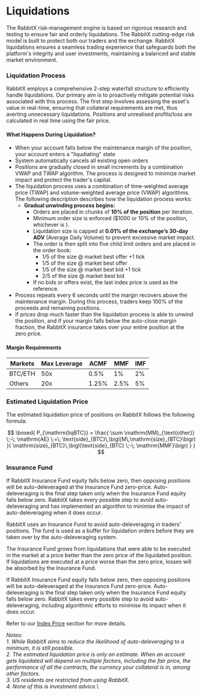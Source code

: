 # Liquidations

The RabbitX risk-management engine is based on rigorous research and testing to ensure fair and orderly liquidations. The RabbitX cutting-edge risk model is built to protect both our traders and the exchange. RabbitX liquidations ensures a seamless trading experience that safeguards both the platform's integrity and user investments, maintaining a balanced and stable market environment.&#x20;

### Liquidation Process

RabbitX employs a comprehensive 2-step waterfall structure to efficiently handle liquidations. Our primary aim is to proactively mitigate potential risks associated with this process. The first step involves assessing the asset's value in real-time, ensuring that collateral requirements are met, thus averting unnecessary liquidations. Positions and unrealised profits/loss are calculated in real time using the fair price.&#x20;

#### What Happens During Liquidation?

* When your account falls below the maintenance margin of the position, your account enters a "liqudiating" state
* System automatically cancels all existing open orders
* Positions are gradually closed in small increments by a combination VWAP and TWAP algorithm. The process is designed to minimize market impact and protect the trader's capital.
* The liquidation process uses a combination of time-weighted average price (TWAP) and volume-weighted average price (VWAP) algorithms. The following description describes how the liquidation process works:
  * **Gradual unwinding process begins:**
    * Orders are placed in chunks of **10% of the position** per iteration.
    * Minimum order size is enforced ($1000 or 10% of the position, whichever is ).
    * Liquidation size is capped at **0.01% of the exchange’s 30-day ADV** (Average Daily Volume) to prevent excessive market impact.
    * The order is then split into five child limit orders and are placed in the order book:
      * 1/5 of the size @ market best offer +1 tick
      * 1/5 of the size @ market best offer
      * 1/5 of the size @ market best bid +1 tick
      * 2/5  of the size @ market best bid
    * If no bids or offers exist, the last index price is used as the reference.
* Process repeats every 6 seconds until the margin recovers above the maintenance margin. During this process, traders keep 100% of the proceeds and remaining positions.
* If prices drop much faster than the liquidation process is able to unwind the position, and if your margin falls below the auto-close margin fraction, the RabbitX insurance takes over your entire position at the zero price.

#### Margin Requirements

| Markets | Max Leverage | ACMF  | MMF  | IMF |
| ------- | ------------ | ----- | ---- | --- |
| BTC/ETH | 50x          | 0.5%  | 1%   | 2%  |
| Others  | 20x          | 1.25% | 2.5% | 5%  |

### Estimated Liquidation Price

The estimated liquidation price of positions on RabbitX follows the following formula:

$$
\boxed{ P_{\mathrm{liqBTC}} = \frac{ \sum \mathrm{MM}_{\text{other}} \;-\; \mathrm{AE} \;+\; \text{side}_{BTC}\,\bigl(M\,\mathrm{size}_{BTC}\bigr) }{ \mathrm{size}_{BTC}\,\bigl(\text{side}_{BTC} \;-\; \mathrm{MMF}\bigr) } }
$$

### Insurance Fund

If RabbitX Insurance Fund equity falls below zero, then opposing positions will be auto-deleveraged at the Insurance Fund zero-price. Auto-deleveraging is the final step taken only when the Insurance Fund equity falls below zero. RabbitX takes every possible step to avoid auto-deleveraging and has implemented an algorithm to minimise the impact of auto-deleveraging when it does occur.&#x20;

RabbitX uses an Insurance Fund to avoid auto-deleveraging in traders’ positions. The fund is used as a buffer for liquidation orders before they are taken over by the auto-deleveraging system.

The Insurance Fund grows from liquidations that were able to be executed in the market at a price better than the zero price of the liquidated position. If liquidations are executed at a price worse than the zero price, losses will be absorbed by the Insurance Fund.

If RabbitX Insurance Fund equity falls below zero, then opposing positions will be auto-deleveraged at the Insurance Fund zero-price. Auto-deleveraging is the final step taken only when the Insurance Fund equity falls below zero. RabbitX takes every possible step to avoid auto-deleveraging, including algorithmic efforts to minimise its impact when it does occur.&#x20;



Refer to our [Index Price](index-price.md) section for more details.&#x20;

_Notes:_\
_1. While RabbitX aims to reduce the likelihood of auto-deleveraging to a minimum, it is still possible._\
_2. The estimated liquidation price is only an estimate. When an account gets liquidated will depend on multiple factors, including the fair price, the performance of all the contracts, the currency your collateral is in, among other factors._\
_3. US residents are restricted from using RabbitX._\
_4. None of this is investment advice._\
